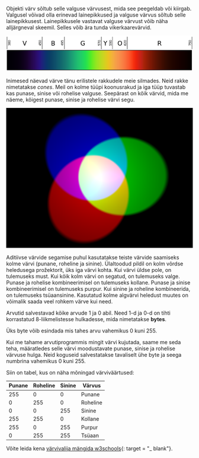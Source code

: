 Objekti värv sõltub selle valguse värvusest, mida see peegeldab või kiirgab. Valgusel võivad olla erinevad lainepikkused ja valguse värvus sõltub selle lainepikkusest. Lainepikkusele vastavat valguse värvust võib näha alljärgneval skeemil. Selles võib ära tunda vikerkaarevärvid.

![Nähtava valguse spekter](images/linear-visible-spectrum.png)

Inimesed näevad värve tänu erilistele rakkudele meie silmades. Neid rakke nimetatakse *cones*. Meil on kolme tüüpi koonusrakud ja iga tüüp tuvastab kas punase, sinise või rohelise valguse. Seepärast on kõik värvid, mida me näeme, kõigest punase, sinise ja rohelise värvi segu.

![Aditiivne värvide segamine](images/additive-colour-mixing.png)

Aditiivse värvide segamise puhul kasutatakse teiste värvide saamiseks kolme värvi (punane, roheline ja sinine). Ülaltoodud pildil on kolm võrdse heledusega prožektorit, üks iga värvi kohta. Kui värvi üldse pole, on tulemuseks must. Kui kõik kolm värvi on segatud, on tulemuseks valge. Punase ja rohelise kombineerimisel on tulemuseks kollane. Punase ja sinise kombineerimisel on tulemuseks purpur. Kui sinine ja roheline kombineerida, on tulemuseks tsüaansinine. Kasutatud kolme algvärvi heledust muutes on võimalik saada veel rohkem värve kui need.

Arvutid salvestavad kõike arvude 1 ja 0 abil. Need 1-d ja 0-d on tihti korrastatud 8-liikmelistesse hulkadesse, mida nimetatakse **bytes**.

Üks byte võib esindada mis tahes arvu vahemikus 0 kuni 255.

Kui me tahame arvutiprogrammis mingit värvi kujutada, saame me seda teha, määratledes selle värvi moodustavate punase, sinise ja rohelise värvuse hulga. Neid koguseid salvestatakse tavaliselt ühe byte ja seega numbrina vahemikus 0 kuni 255.

Siin on tabel, kus on näha mõningad värviväärtused:

| Punane | Roheline | Sinine | Värvus   |
| ------ | -------- | ------ | -------- |
| 255    | 0        | 0      | Punane   |
| 0      | 255      | 0      | Roheline |
| 0      | 0        | 255    | Sinine   |
| 255    | 255      | 0      | Kollane  |
| 255    | 0        | 255    | Purpur   |
| 0      | 255      | 255    | Tsüaan   |

Võite leida kena [värvivalija mängida w3schools](https://www.w3schools.com/colors/colors_rgb.asp){: target = "_ blank"}.